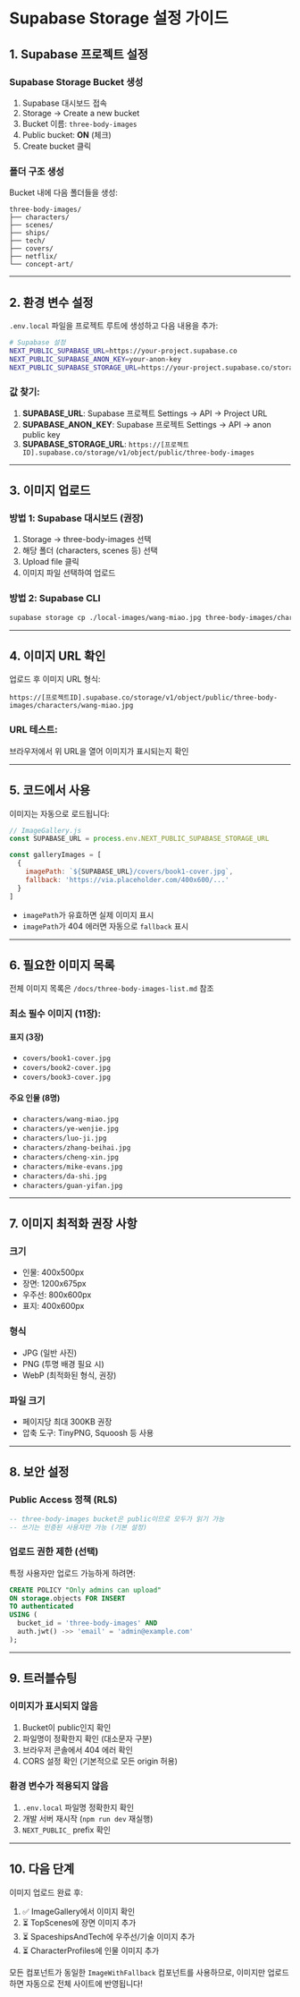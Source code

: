 # Supabase Storage 설정 가이드

## 1. Supabase 프로젝트 설정

### Supabase Storage Bucket 생성
1. Supabase 대시보드 접속
2. Storage → Create a new bucket
3. Bucket 이름: `three-body-images`
4. Public bucket: **ON** (체크)
5. Create bucket 클릭

### 폴더 구조 생성
Bucket 내에 다음 폴더들을 생성:
```
three-body-images/
├── characters/
├── scenes/
├── ships/
├── tech/
├── covers/
├── netflix/
└── concept-art/
```

---

## 2. 환경 변수 설정

`.env.local` 파일을 프로젝트 루트에 생성하고 다음 내용을 추가:

```bash
# Supabase 설정
NEXT_PUBLIC_SUPABASE_URL=https://your-project.supabase.co
NEXT_PUBLIC_SUPABASE_ANON_KEY=your-anon-key
NEXT_PUBLIC_SUPABASE_STORAGE_URL=https://your-project.supabase.co/storage/v1/object/public/three-body-images
```

### 값 찾기:
1. **SUPABASE_URL**: Supabase 프로젝트 Settings → API → Project URL
2. **SUPABASE_ANON_KEY**: Supabase 프로젝트 Settings → API → anon public key
3. **SUPABASE_STORAGE_URL**: `https://[프로젝트ID].supabase.co/storage/v1/object/public/three-body-images`

---

## 3. 이미지 업로드

### 방법 1: Supabase 대시보드 (권장)
1. Storage → three-body-images 선택
2. 해당 폴더 (characters, scenes 등) 선택
3. Upload file 클릭
4. 이미지 파일 선택하여 업로드

### 방법 2: Supabase CLI
```bash
supabase storage cp ./local-images/wang-miao.jpg three-body-images/characters/wang-miao.jpg
```

---

## 4. 이미지 URL 확인

업로드 후 이미지 URL 형식:
```
https://[프로젝트ID].supabase.co/storage/v1/object/public/three-body-images/characters/wang-miao.jpg
```

### URL 테스트:
브라우저에서 위 URL을 열어 이미지가 표시되는지 확인

---

## 5. 코드에서 사용

이미지는 자동으로 로드됩니다:

```javascript
// ImageGallery.js
const SUPABASE_URL = process.env.NEXT_PUBLIC_SUPABASE_STORAGE_URL

const galleryImages = [
  {
    imagePath: `${SUPABASE_URL}/covers/book1-cover.jpg`,
    fallback: 'https://via.placeholder.com/400x600/...'
  }
]
```

- `imagePath`가 유효하면 실제 이미지 표시
- `imagePath`가 404 에러면 자동으로 `fallback` 표시

---

## 6. 필요한 이미지 목록

전체 이미지 목록은 `/docs/three-body-images-list.md` 참조

### 최소 필수 이미지 (11장):
#### 표지 (3장)
- `covers/book1-cover.jpg`
- `covers/book2-cover.jpg`
- `covers/book3-cover.jpg`

#### 주요 인물 (8명)
- `characters/wang-miao.jpg`
- `characters/ye-wenjie.jpg`
- `characters/luo-ji.jpg`
- `characters/zhang-beihai.jpg`
- `characters/cheng-xin.jpg`
- `characters/mike-evans.jpg`
- `characters/da-shi.jpg`
- `characters/guan-yifan.jpg`

---

## 7. 이미지 최적화 권장 사항

### 크기
- 인물: 400x500px
- 장면: 1200x675px
- 우주선: 800x600px
- 표지: 400x600px

### 형식
- JPG (일반 사진)
- PNG (투명 배경 필요 시)
- WebP (최적화된 형식, 권장)

### 파일 크기
- 페이지당 최대 300KB 권장
- 압축 도구: TinyPNG, Squoosh 등 사용

---

## 8. 보안 설정

### Public Access 정책 (RLS)
```sql
-- three-body-images bucket은 public이므로 모두가 읽기 가능
-- 쓰기는 인증된 사용자만 가능 (기본 설정)
```

### 업로드 권한 제한 (선택)
특정 사용자만 업로드 가능하게 하려면:
```sql
CREATE POLICY "Only admins can upload"
ON storage.objects FOR INSERT
TO authenticated
USING (
  bucket_id = 'three-body-images' AND
  auth.jwt() ->> 'email' = 'admin@example.com'
);
```

---

## 9. 트러블슈팅

### 이미지가 표시되지 않음
1. Bucket이 public인지 확인
2. 파일명이 정확한지 확인 (대소문자 구분)
3. 브라우저 콘솔에서 404 에러 확인
4. CORS 설정 확인 (기본적으로 모든 origin 허용)

### 환경 변수가 적용되지 않음
1. `.env.local` 파일명 정확한지 확인
2. 개발 서버 재시작 (`npm run dev` 재실행)
3. `NEXT_PUBLIC_` prefix 확인

---

## 10. 다음 단계

이미지 업로드 완료 후:
1. ✅ ImageGallery에서 이미지 확인
2. ⏳ TopScenes에 장면 이미지 추가
3. ⏳ SpaceshipsAndTech에 우주선/기술 이미지 추가
4. ⏳ CharacterProfiles에 인물 이미지 추가

모든 컴포넌트가 동일한 `ImageWithFallback` 컴포넌트를 사용하므로, 이미지만 업로드하면 자동으로 전체 사이트에 반영됩니다!
